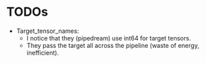 # TODOs

* Target_tensor_names:
  * I notice that they (pipedream) use int64 for target tensors.
  * They pass the target all across the pipeline (waste of energy, inefficient).

